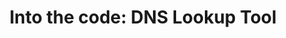 ---
layout: blog
title: "Into the code: DNS Lookup Tool"
summary: Ever wonder when your skills in a particular language are enough to quell that imposter syndrome, read on.
img: ballandpaddle.jpg
tags: ["project_insights"]
---
